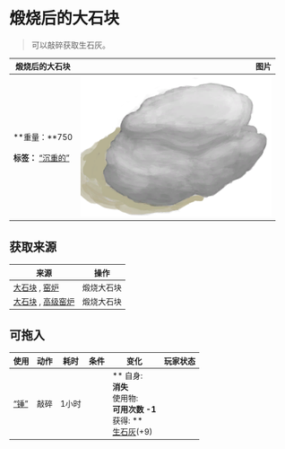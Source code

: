 # 煅烧后的大石块  
> 可以敲碎获取生石灰。  
  
  煅烧后的大石块  |   图片   
 ----  |  ----:   
 **重量：**750<br><br>**标签：**	[“沉重的”](tag_Heavy.md)  |  ![](Sprite/BurntHeavyStone.png)   
  
## 获取来源  
来源  |  操作  
----  |  ----  
[大石块](StoneHeavy.md) , [窑炉](Kiln.md)  |  煅烧大石块  
[大石块](StoneHeavy.md) , [高级窑炉](KilnAdvanced.md)  |  煅烧大石块  
## 可拖入  
使用  |  动作  |  耗时  |  条件  |  变化  |  玩家状态  
----  |  ----  |  ----  |  ----  |  ----  |  ----  
[“锤”](tag_Hammer.md)  |  敲碎  |  1小时  |    |  ** 自身: **<br>消失<br>** 使用物: **<br>可用次数  -1<br>** 获得: **<br>[生石灰](Quicklime.md)(+9)<br>  |    
